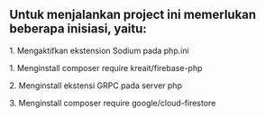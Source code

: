 <h2>Untuk menjalankan project ini memerlukan beberapa inisiasi, yaitu:</h2>
<p>1. Mengaktifkan ekstension Sodium pada php.ini</p>
<p>1. Menginstall composer require kreait/firebase-php</p>
<p>2. Menginstall ekstensi GRPC pada server php</p>
<p>3. Menginstall composer require google/cloud-firestore</p>

